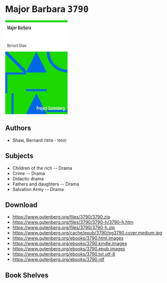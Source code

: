 # Major Barbara <kbd>3790</kbd>

![](./cover.medium.jpg "")

## Authors


 - Shaw, Bernard <small>(1856 - 1950)</small>

## Subjects


 - Children of the rich -- Drama
 - Crime -- Drama
 - Didactic drama
 - Fathers and daughters -- Drama
 - Salvation Army -- Drama

## Download


 - https://www.gutenberg.org/files/3790/3790.zip
 - https://www.gutenberg.org/files/3790/3790-h/3790-h.htm
 - https://www.gutenberg.org/files/3790/3790-h.zip
 - https://www.gutenberg.org/cache/epub/3790/pg3790.cover.medium.jpg
 - https://www.gutenberg.org/ebooks/3790.html.images
 - https://www.gutenberg.org/ebooks/3790.kindle.images
 - https://www.gutenberg.org/ebooks/3790.epub.images
 - https://www.gutenberg.org/ebooks/3790.txt.utf-8
 - https://www.gutenberg.org/ebooks/3790.rdf

## Book Shelves


